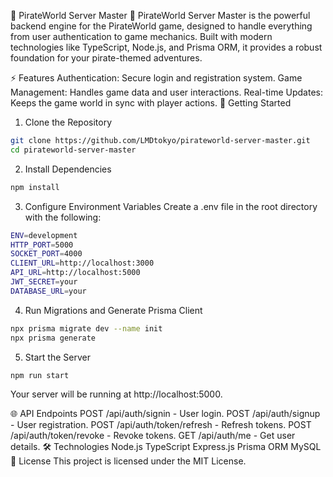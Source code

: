 🌊 PirateWorld Server Master 🌴
PirateWorld Server Master is the powerful backend engine for the PirateWorld game, designed to handle everything from user authentication to game mechanics. Built with modern technologies like TypeScript, Node.js, and Prisma ORM, it provides a robust foundation for your pirate-themed adventures.

⚡️ Features
Authentication: Secure login and registration system.
Game Management: Handles game data and user interactions.
Real-time Updates: Keeps the game world in sync with player actions.
🚀 Getting Started
1. Clone the Repository
```bash
git clone https://github.com/LMDtokyo/pirateworld-server-master.git
cd pirateworld-server-master
```
2. Install Dependencies
```bash
npm install
```
3. Configure Environment Variables
Create a .env file in the root directory with the following:
```bash
ENV=development
HTTP_PORT=5000
SOCKET_PORT=4000
CLIENT_URL=http://localhost:3000
API_URL=http://localhost:5000
JWT_SECRET=your
DATABASE_URL=your
```
4. Run Migrations and Generate Prisma Client
```bash
npx prisma migrate dev --name init
npx prisma generate
```
5. Start the Server
```bash
npm run start
```

Your server will be running at http://localhost:5000.

🌐 API Endpoints
POST /api/auth/signin - User login.
POST /api/auth/signup - User registration.
POST /api/auth/token/refresh - Refresh tokens.
POST /api/auth/token/revoke - Revoke tokens.
GET /api/auth/me - Get user details.
🛠 Technologies
Node.js
TypeScript
Express.js
Prisma ORM
MySQL
📜 License
This project is licensed under the MIT License.

